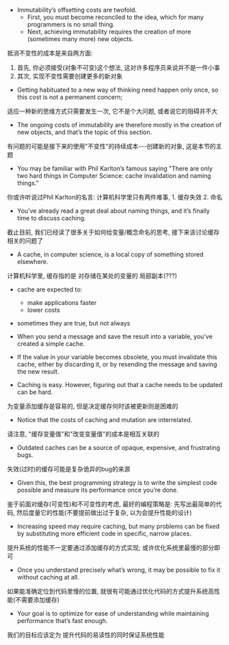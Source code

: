 + Immutability’s offsetting costs are twofold.
    + First, you must become reconciled to the idea, which for many programmers is no small thing.
    + Next, achieving immutability requires the creation of more (sometimes many more) new objects.

抵消不变性的成本是来自两方面:

1. 首先, 你必须接受(对象不可变)这个想法, 这对许多程序员来说并不是一件小事
2. 其次, 实现不变性需要创建更多的新对象

+ Getting habituated to a new way of thinking need happen only once, so this cost is not a permanent concern;

适应一种新的思维方式只需要发生一次, 它不是个大问题, 或者说它的阻碍并不大

+ The ongoing costs of immutability are therefore mostly in the creation of new objects, and that’s the topic of this section.

有问题的可能是接下来的使用"不变性"的持续成本---创建新的对象, 这是本节的主题

+ You may be familiar with Phil Karlton’s famous saying "There are only two hard things in Computer Science: cache invalidation and naming things."

你或许听说过Phil Karlton的名言: 计算机科学里只有两件难事, 1. 缓存失效 2. 命名

+ You’ve already read a great deal about naming things, and it’s finally time to discuss caching.

截止目前, 我们已经读了很多关于如何给变量/概念命名的思考, 接下来该讨论缓存相关的问题了

+ A cache, in computer science, is a local copy of something stored elsewhere.

计算机科学里, 缓存指的是 对存储在某处的变量的 局部副本(???)

+ cache are expected to:
    + make applications faster
    + lower costs

+ sometimes they are true, but not always

+ When you send a message and save the result into a variable, you’ve created a simple cache.
+ If the value in your variable becomes obsolete, you must invalidate this cache, either by discarding it, or by resending the message and saving the new result.

+ Caching is easy. However, figuring out that a cache needs to be updated can be hard.

为变量添加缓存是容易的, 但是决定缓存何时该被更新则是困难的

+ Notice that the costs of caching and mutation are interrelated.

请注意, "缓存变量值"和"改变变量值"的成本是相互关联的

+ Outdated caches can be a source of opaque, expensive, and frustrating bugs.

失效(过时)的缓存可能是复杂诡异的bug的来源

+ Given this, the best programming strategy is to write the simplest code possible and measure its performance once you’re done.

鉴于前面对缓存(可变性)和不可变性的考虑, 最好的编程策略是: 先写出最简单的代码, 然后度量它的性能(不要提前做出过于复杂, 以为会提升性能的设计)

+ Increasing speed may require caching, but many problems can be fixed by substituting more efficient code in specific, narrow places.

提升系统的性能不一定要通过添加缓存的方式实现; 或许优化系统里最慢的部分即可

+ Once you understand precisely what’s wrong, it may be possible to fix it without caching at all.

如果能准确定位到代码里慢的位置, 就很有可能通过优化代码的方式提升系统高性能(不需要添加缓存)

+ Your goal is to optimize for ease of understanding while maintaining performance that’s fast enough.

我们的目标应该定为 提升代码的易读性的同时保证系统性能



